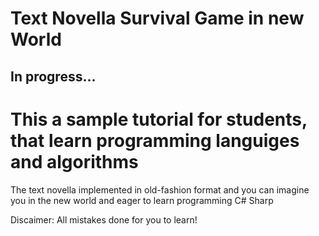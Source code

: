 # Text Novella Survival Game in new World 
## In progress...
# This a sample tutorial for students, that learn programming languiges and algorithms

The text novella implemented in old-fashion format and you can imagine you in the new world and eager to learn programming C# Sharp



Discaimer:
All mistakes done for you to learn! 
